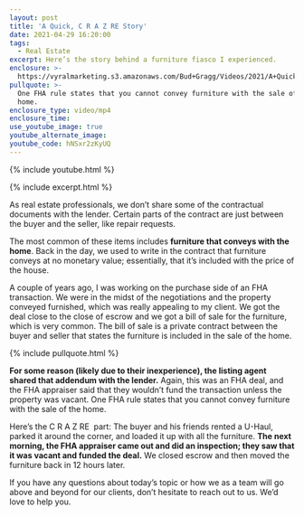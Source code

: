 ```yaml
---
layout: post
title: 'A Quick, C R A Z RE Story'
date: 2021-04-29 16:20:00
tags:
  - Real Estate
excerpt: Here’s the story behind a furniture fiasco I experienced.
enclosure: >-
  https://vyralmarketing.s3.amazonaws.com/Bud+Gragg/Videos/2021/A+Quick%2C+Crazy+Real+Estate+Story.mp4
pullquote: >-
  One FHA rule states that you cannot convey furniture with the sale of the
  home.
enclosure_type: video/mp4
enclosure_time:
use_youtube_image: true
youtube_alternate_image:
youtube_code: hNSxr2zKyUQ
---
```

{% include youtube.html %}

{% include excerpt.html %}

As real estate professionals, we don’t share some of the contractual documents with the lender. Certain parts of the contract are just between the buyer and the seller, like repair requests.

The most common of these items includes **furniture that conveys with the home**. Back in the day, we used to write in the contract that furniture conveys at no monetary value; essentially, that it’s included with the price of the house.

A couple of years ago, I was working on the purchase side of an FHA transaction. We were in the midst of the negotiations and the property conveyed furnished, which was really appealing to my client. We got the deal close to the close of escrow and we got a bill of sale for the furniture, which is very common. The bill of sale is a private contract between the buyer and seller that states the furniture is included in the sale of the home.

{% include pullquote.html %}

**For some reason (likely due to their inexperience), the listing agent shared that addendum with the lender.** Again, this was an FHA deal, and the FHA appraiser said that they wouldn’t fund the transaction unless the property was vacant. One FHA rule states that you cannot convey furniture with the sale of the home.

Here’s the C R A Z RE &nbsp;part: The buyer and his friends rented a U-Haul, parked it around the corner, and loaded it up with all the furniture. **The next morning, the FHA appraiser came out and did an inspection; they saw that it was vacant and funded the deal.** We closed escrow and then moved the furniture back in 12 hours later.

If you have any questions about today’s topic or how we as a team will go above and beyond for our clients, don’t hesitate to reach out to us. We’d love to help you.

